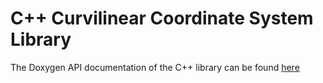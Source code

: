 # C++ Curvilinear Coordinate System Library

The Doxygen API documentation of the C++ library can be found [here](./doc_doxygen/html/index.html)